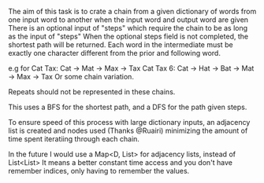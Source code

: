 The aim of this task is to crate a chain from a given dictionary of words from one input word to another when the input word and output word are given
There is an optional input of "steps" which require the chain to be as long as the input of "steps"
When the optional steps field is not completed, the shortest path will be returned.
Each word in the intermediate must be exactly one character different from the prior and following word.

e.g for Cat Tax:     Cat -> Mat -> Max -> Tax
    Cat Tax 6:       Cat -> Hat -> Bat -> Mat -> Max -> Tax
Or some chain variation.

Repeats should not be represented in these chains.

This uses a BFS for the shortest path, and a DFS for the path given steps.

To ensure speed of this process with large dictionary inputs, an adjacency list is created and nodes used (Thanks @Ruairi) minimizing the amount of time spent iteratiing through each chain.

In the future I would use a Map<D, List<D>> for adjacency lists, instead of List<List<D>>
It means a better constant time access and you don't have remember indices, only having to remember the values.
